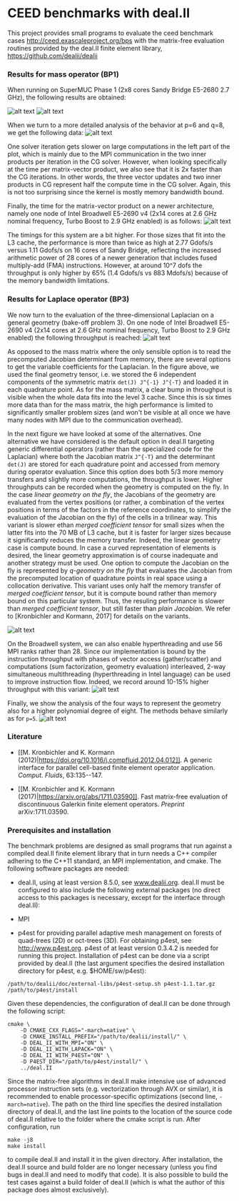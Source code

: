 # CEED benchmarks with deal.II

This project provides small programs to evaluate the ceed benchmark cases
http://ceed.exascaleproject.org/bps with the matrix-free evaluation routines
provided by the deal.II finite element library,
https://github.com/dealii/dealii

### Results for mass operator (BP1)

When running on SuperMUC Phase 1 (2x8 cores Sandy Bridge E5-2680 2.7 GHz), the
following results are obtained:

![alt text](https://github.com/kronbichler/ceed_benchmarks_dealii/blob/master/bp1/gnuplot/node1.png)
![alt text](https://github.com/kronbichler/ceed_benchmarks_dealii/blob/master/bp1/gnuplot/node256.png)

When we turn to a more detailed analysis of the behavior at p=6 and q=8, we
get the following data:
![alt text](https://github.com/kronbichler/ceed_benchmarks_dealii/blob/master/bp1/gnuplot/p6_q8.png)

One solver iteration gets slower on large computations in the left part of the
plot, which is mainly due to the MPI communication in the two inner products per
iteration in the CG solver. However, when looking specifically at the time per
matrix-vector product, we also see that it is 2x faster than the CG
iterations. In other words, the three vector updates and two inner products in
CG represent half the compute time in the CG solver. Again, this is not too
surprising since the kernel is mostly memory bandwidth bound.

Finally, the time for the matrix-vector product on a newer architecture,
namely one node of Intel Broadwell E5-2690 v4 (2x14 cores at 2.6 GHz nominal
frequency, Turbo Boost to 2.9 GHz enabled) is as follows:
![alt text](https://github.com/kronbichler/ceed_benchmarks_dealii/blob/master/bp1/gnuplot/matvec_bdw.png)

The timings for this system are a bit higher. For those sizes that fit into
the L3 cache, the performance is more than twice as high at 2.77 Gdofs/s
versus 1.11 Gdofs/s on 16 cores of Sandy Bridge, reflecting the increased
arithmetic power of 28 cores of a newer generation that includes fused
multiply-add (FMA) instructions. However, at around 10^7 dofs the throughput
is only higher by 65% (1.4 Gdofs/s vs 883 Mdofs/s) because of the memory
bandwidth limitations.

### Results for Laplace operator (BP3)

We now turn to the evaluation of the three-dimensional Laplacian on a general
geometry (bake-off problem 3). On one node of Intel Broadwell E5-2690 v4 (2x14
cores at 2.6 GHz nominal frequency, Turbo Boost to 2.9 GHz enabled) the
following throughput is reached:
![alt text](https://github.com/kronbichler/ceed_benchmarks_dealii/blob/master/bp3/gnuplot/matvec_bdw.png)

As opposed to the mass matrix where the only sensible option is to read the
precomputed Jacobian determinant from memory, there are several options to get
the variable coefficients for the Laplacian. In the figure above, we used the
final geometry tensor, i.e. we stored the 6 independent components of the
symmetric matrix `det(J) J^{-1} J^{-T}` and loaded it in each quadrature
point. As for the mass matrix, a clear bump in throughput is visible when the
whole data fits into the level 3 cache. Since this is six times more data than
for the mass matrix, the high performance is limited to significantly smaller
problem sizes (and won't be visible at all once we have many nodes with MPI
due to the communication overhead).

In the next figure we have looked at some of the alternatives. One alternative
we have considered is the default option in deal.II targeting generic
differential operators (rather than the specialized code for the Laplacian)
where both the Jacobian matrix `J^{-T}` and the determinant `det(J)` are
stored for each quadrature point and accessed from memory during operator
evaluation. Since this option does both 5/3 more memory transfers and slightly
more computations, the throughput is lower. Higher throughputs can be recorded
when the geometry is computed on the fly. In the case *linear geometry on the
fly*, the Jacobians of the geometry are evaluated from the vertex positions
(or rather, a combination of the vertex positions in terms of the factors in
the reference coordinates, to simplify the evaluation of the Jacobian on the
fly) of the cells in a trilinear way. This variant is slower ethan *merged
coefficient tensor* for small sizes when the latter fits into the 70 MB of L3
cache, but it is faster for larger sizes because it significantly reduces the
memory transfer. Indeed, the linear geometry case is compute bound. In case a
curved representation of elements is desired, the linear geometry
approximation is of course inadequate and another strategy must be used. One
option to compute the Jacobian on the fly is represented by *q-geometry on the
fly* that evaluates the Jacobian from the precomputed location of quadrature
points in real space using a collocation derivative. This variant uses only
half the memory transfer of *merged coefficient tensor*, but it is compute
bound rather than memory bound on this particular system. Thus, the resuling
performance is slower than *merged coefficient tensor*, but still faster than
*plain Jacobian*. We refer to [Kronbichler and Kormann, 2017] for details on
the variants.

![alt text](https://github.com/kronbichler/ceed_benchmarks_dealii/blob/master/bp3/gnuplot/matvec_coefficients.png)

On the Broadwell system, we can also enable hyperthreading and use 56 MPI
ranks rather than 28. Since our implementation is bound by the instruction
throughput with phases of vector access (gather/scatter) and computations (sum
factorization, geometry evaluation) interleaved, 2-way simultaneous
multithreading (hyperthreading in Intel language) can be used to improve
instruction flow. Indeed, we record around 10-15% higher throughput with this
variant:
![alt text](https://github.com/kronbichler/ceed_benchmarks_dealii/blob/master/bp3/gnuplot/matvec_coefficients_ht.png)

Finally, we show the analysis of the four ways to represent the geometry also
for a higher polynomial degree of eight. The methods behave similarly as for
`p=5`.
![alt text](https://github.com/kronbichler/ceed_benchmarks_dealii/blob/master/bp3/gnuplot/matvec_coefficients_p8.png)

### Literature

* [[M. Kronbichler and K. Kormann
  (2012)|https://doi.org/10.1016/j.compfluid.2012.04.012]]. A generic
  interface for parallel cell-based finite element operator
  application. *Comput. Fluids*, 63:135--147.

* [[M. Kronbichler and K. Kormann
  (2017)|https://arxiv.org/abs/1711.03590]]. Fast matrix-free evaluation of
  discontinuous Galerkin finite element operators. *Preprint*
  arXiv:1711.03590.

### Prerequisites and installation

The benchmark problems are designed as small programs that run against a
compiled deal.II finite element library that in turn needs a C++ compiler
adhering to the C++11 standard, an MPI implementation, and cmake. The
following software packages are needed:

* deal.II, using at least version 8.5.0, see www.dealii.org. deal.II must be
  configured to also include the following external packages (no direct access
  to this packages is necessary, except for the interface through deal.II):

* MPI

* p4est for providing parallel adaptive mesh management on forests of
  quad-trees (2D) or oct-trees (3D). For obtaining p4est, see
  http://www.p4est.org. p4est of at least version 0.3.4.2 is needed for
  running this project. Installation of p4est can be done via a script
  provided by deal.II (the last argument specifies the desired installation
  directory for p4est, e.g. $HOME/sw/p4est):
```
/path/to/dealii/doc/external-libs/p4est-setup.sh p4est-1.1.tar.gz /path/to/p4est/install
```

Given these dependencies, the configuration of deal.II can be done
through the following script:
```
cmake \
    -D CMAKE_CXX_FLAGS="-march=native" \
    -D CMAKE_INSTALL_PREFIX="/path/to/dealii/install/" \
    -D DEAL_II_WITH_MPI="ON" \
    -D DEAL_II_WITH_LAPACK="ON" \
    -D DEAL_II_WITH_P4EST="ON" \
    -D P4EST_DIR="/path/to/p4est/install/" \
    ../deal.II
```

Since the matrix-free algorithms in deal.II make intensive use of advanced
processor instruction sets (e.g. vectorization through AVX or similar), it is
recommended to enable processor-specific optimizations (second line,
`-march=native`). The path on the third line specifies the desired
installation directory of deal.II, and the last line points to the location of
the source code of deal.II relative to the folder where the cmake script is
run. After configuration, run

```
make -j8
make install
```

to compile deal.II and install it in the given directory. After installation,
the deal.II source and build folder are no longer necessary (unless you find
bugs in deal.II and need to modify that code). It is also possible to build
the test cases against a build folder of deal.II (which is what the author of
this package does almost exclusively).
